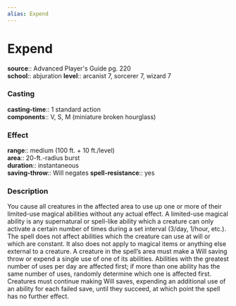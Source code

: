 ```yaml
---
alias: Expend
---
```


# Expend 

**source**:: Advanced Player's Guide pg. 220  
**school**:: abjuration
**level**:: arcanist 7, sorcerer 7, wizard 7

### Casting 

**casting-time**:: 1 standard action  
**components**:: V, S, M (miniature broken hourglass)

### Effect 

**range**:: medium (100 ft. + 10 ft./level)  
**area**:: 20-ft.-radius burst  
**duration**:: instantaneous  
**saving-throw**:: Will negates
**spell-resistance**:: yes

### Description 

You cause all creatures in the affected area to use up one or more of their limited-use magical abilities without any actual effect. A limited-use magical ability is any supernatural or spell-like ability which a creature can only activate a certain number of times during a set interval (3/day, 1/hour, etc.). The spell does not affect abilities which the creature can use at will or which are constant. It also does not apply to magical items or anything else external to a creature. A creature in the spell’s area must make a Will saving throw or expend a single use of one of its abilities. Abilities with the greatest number of uses per day are affected first; if more than one ability has the same number of uses, randomly determine which one is affected first. Creatures must continue making Will saves, expending an additional use of an ability for each failed save, until they succeed, at which point the spell has no further effect.
